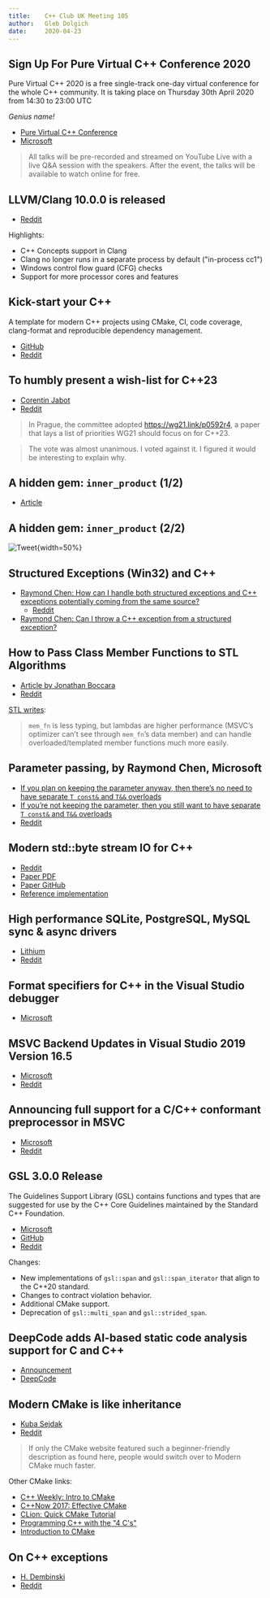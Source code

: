 ```yaml
---
title:    C++ Club UK Meeting 105
author:   Gleb Dolgich
date:     2020-04-23
---
```


## Sign Up For Pure Virtual C++ Conference 2020

Pure Virtual C++ 2020 is a free single-track one-day virtual conference for the whole C++ community. It is taking place on Thursday 30th April 2020 from 14:30 to 23:00 UTC

_Genius name!_

* [Pure Virtual C++ Conference](https://visualstudio.microsoft.com/pure-virtual-cpp-event/)
* [Microsoft](https://devblogs.microsoft.com/cppblog/sign-up-for-pure-virtual-c-conference-2020/)

> All talks will be pre-recorded and streamed on YouTube Live with a live Q&A session with the speakers. After the event, the talks will be available to watch online for free.

## LLVM/Clang 10.0.0 is released

* [Reddit](https://www.reddit.com/r/cpp/comments/fodkif/llvmclang_1000_is_released/)

Highlights:

* C++ Concepts support in Clang
* Clang no longer runs in a separate process by default ("in-process cc1")
* Windows control flow guard (CFG) checks
* Support for more processor cores and features

## Kick-start your C++

A template for modern C++ projects using CMake, CI, code coverage, clang-format and reproducible dependency management.

* [GitHub](https://github.com/TheLartians/ModernCppStarter)
* [Reddit](https://www.reddit.com/r/cpp/comments/g14e7l/moderncppstarter_kickstart_your_c_a_template_for/)

## To humbly present a wish-list for C++23

* [Corentin Jabot](https://cor3ntin.github.io/posts/humble_wishlist/)
* [Reddit](https://www.reddit.com/r/cpp/comments/g1qzh0/to_humbly_present_a_wishlist_for_c23/)

> In Prague, the committee adopted https://wg21.link/p0592r4, a paper that lays a list of priorities WG21 should focus on for C++23.

> The vote was almost unanimous. I voted against it. I figured it would be interesting to explain why.

## A hidden gem: `inner_product` (1/2)

* [Article](https://marcoarena.wordpress.com/2017/11/14/a-hidden-gem-inner_product/)

## A hidden gem: `inner_product` (2/2)

![Tweet](img/hoekstra-inner_product.png){width=50%}

## Structured Exceptions (Win32) and C++

* [Raymond Chen: How can I handle both structured exceptions and C++ exceptions potentially coming from the same source?](https://devblogs.microsoft.com/oldnewthing/20200116-00/?p=103333)
  * [Reddit](https://www.reddit.com/r/cpp/comments/epwpx3/how_can_i_handle_both_structured_exceptions_and_c/)
* [Raymond Chen: Can I throw a C++ exception from a structured exception?](https://devblogs.microsoft.com/oldnewthing/?p=96706)

## How to Pass Class Member Functions to STL Algorithms

* [Article by Jonathan Boccara](https://www.fluentcpp.com/2020/03/06/how-to-pass-class-member-functions-to-stl-algorithms/)
* [Reddit](https://www.reddit.com/r/cpp/comments/febn53/fluent_c_how_to_pass_class_member_functions_to/)

[STL writes](https://www.reddit.com/r/cpp/comments/febn53/fluent_c_how_to_pass_class_member_functions_to/fjn009x?utm_source=share&utm_medium=web2x):

> `mem_fn` is less typing, but lambdas are higher performance (MSVC’s optimizer can’t see through `mem_fn`’s data member) and can handle overloaded/templated member functions much more easily.

## Parameter passing, by Raymond Chen, Microsoft

* [If you plan on keeping the parameter anyway, then there’s no need to have separate `T const&` and `T&&` overloads](https://devblogs.microsoft.com/oldnewthing/20200219-00/?p=103452)
* [If you’re not keeping the parameter, then you still want to have separate `T const&` and `T&&` overloads](https://devblogs.microsoft.com/oldnewthing/20200220-00/?p=103463)
* [Reddit](https://www.reddit.com/r/cpp/comments/f73g4a/if_youre_not_keeping_the_parameter_then_you_still/)

## Modern std::byte stream IO for C++

* [Reddit](https://www.reddit.com/r/cpp/comments/fe72kp/modern_stdbyte_stream_io_for_c/)
* [Paper PDF](https://github.com/Lyberta/cpp-io/raw/master/generated/Paper.pdf)
* [Paper GitHub](https://github.com/Lyberta/cpp-io)
* [Reference implementation](https://github.com/Lyberta/cpp-io-impl)

## High performance SQLite, PostgreSQL, MySQL sync & async drivers

* [Lithium](https://github.com/matt-42/lithium/tree/master/libraries/sql)
* [Reddit](https://www.reddit.com/r/cpp/comments/fn31cp/high_performance_sqlite_postgresql_mysql_sync/)

## Format specifiers for C++ in the Visual Studio debugger

* [Microsoft](https://docs.microsoft.com/en-us/visualstudio/debugger/format-specifiers-in-cpp?view=vs-2019)

## MSVC Backend Updates in Visual Studio 2019 Version 16.5

* [Microsoft](https://devblogs.microsoft.com/cppblog/msvc-backend-updates-in-visual-studio-2019-version-16-5/)
* [Reddit](https://www.reddit.com/r/cpp/comments/g2snnt/msvc_backend_updates_in_visual_studio_2019/)

## Announcing full support for a C/C++ conformant preprocessor in MSVC

* [Microsoft](https://devblogs.microsoft.com/cppblog/announcing-full-support-for-a-c-c-conformant-preprocessor-in-msvc/)
* [Reddit](https://www.reddit.com/r/cpp/comments/g3srxt/announcing_full_support_for_a_cc_conformant/)

## GSL 3.0.0 Release

The Guidelines Support Library (GSL) contains functions and types that are suggested for use by the C++ Core Guidelines maintained by the Standard C++ Foundation.

* [Microsoft](https://devblogs.microsoft.com/cppblog/gsl-3-0-0-release/)
* [GitHub](https://github.com/microsoft/GSL/releases/tag/v3.0.0)
* [Reddit]()

Changes:

* New implementations of `gsl::span` and `gsl::span_iterator` that align to the C++20 standard.
* Changes to contract violation behavior.
* Additional CMake support.
* Deprecation of `gsl::multi_span` and `gsl::strided_span`.

## DeepCode adds AI-based static code analysis support for C and C++

* [Announcement](https://medium.com/deepcode-ai/deepcode-adds-ai-based-static-code-analysis-support-for-c-and-c-83128ecee90f)
* [DeepCode](https://www.deepcode.ai)

## Modern CMake is like inheritance

* [Kuba Sejdak](https://kubasejdak.com/modern-cmake-is-like-inheritance)
* [Reddit](https://www.reddit.com/r/cpp/comments/erbkrk/modern_cmake_is_like_inheritance/)

> If only the CMake website featured such a beginner-friendly description as found here, people would switch over to Modern CMake much faster.

Other CMake links:

* [C++ Weekly: Intro to CMake](https://www.youtube.com/watch?v=HPMvU64RUTY)
* [C++Now 2017: Effective CMake](https://www.youtube.com/watch?v=bsXLMQ6WgIk)
* [CLion: Quick CMake Tutorial](https://www.jetbrains.com/help/clion/quick-cmake-tutorial.html)
* [Programming C++ with the "4 C's"](https://blog.conan.io/2016/05/10/Programming-C++-with-the-4-Cs-Clang,-CMake,-CLion-and-Conan.html)
* [Introduction to CMake](https://www.youtube.com/watch?v=jt3meXdP-QI)

## On C++ exceptions

* [H. Dembinski](https://github.com/HDembinski/essays/blob/master/exceptions.md)
* [Reddit](https://www.reddit.com/r/cpp/comments/fw882x/things_i_learned_about_c_exceptions_from_boost/)

